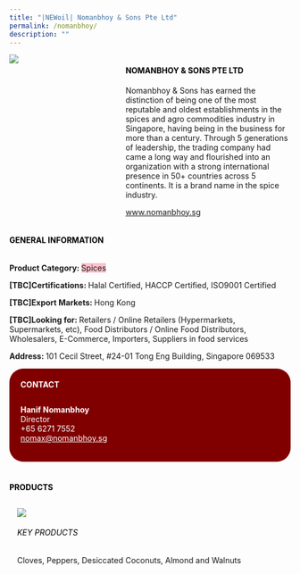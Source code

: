 ```yaml
---
title: "|NEWoil| Nomanbhoy & Sons Pte Ltd"
permalink: /nomanbhoy/
description: ""
---
```

<head>
	<div class="flex-paragraph">
		<!--hi there! this is a comment and will provide you with instructional guides-->
		<!--insert booth number here!-->
		<p style="text-transform: uppercase"></p></div>
			<div class="flex-container" style="display: flex; flex-wrap: wrap;">
				<!--insert DOWNLOAD link of company logo between the " marks!-->
			<div class="card sgds" style="flex: 1 1 40%; display: block;"><img src="https://drive.google.com/uc?export=download&id=1342QyjsrDx5aI6XdpF88mw2uMgaE0ad3"></div>
	<div class="card-sgds" style="flex: 1 1 58%; display: block; margin-left: 3px">
		<h4 style="text-transform: uppercase; color: black;"><!--insert the exhibitor's name between the <b> tags here--><b>Nomanbhoy & Sons Pte Ltd</b></h4><!--insert the exhibitor's description between the <p> tags here-->
		<p>Nomanbhoy & Sons has earned the distinction of being one of the
most reputable and oldest establishments in the spices and agro
commodities industry in Singapore, having being in the business for
more than a century. Through 5 generations of leadership, the
trading company had came a long way and flourished into an
organization with a strong international presence in 50+ countries
across 5 continents. It is a brand name in the spice industry.</p>
		<!--insert the exhibitor's website link, making sure there is "https:// www." present please. make sure the entire https link goes in between the " marks-->
		<p><a href="www.nomanbhoy.sg" target="_blank"><!--insert the www website link here (no need for https)-->www.nomanbhoy.sg</a></p>
	</div>
</div>
</head>

<body>
	<h4 style="text-transform: uppercase; color: black;"><b>General Information</b></h4>
		<div class="flex-container" style="display: flex; flex-wrap: wrap;">
			<div class="card sgds" style="flex: 1 1 65%; display: block; align-self: stretch">
			<div class="flex-paragraph">
			<p><b>Product Category: </b><span style=" background-color: pink; border-radius: 10 px;"><!--insert the exhibitor's pdt cat between the <p> tags here-->Spices</span></p> 
				<p><b>[TBC]Certifications: </b><!--insert all the exhibitor's certifications between the </b> and </p> here-->Halal Certified, HACCP Certified, ISO9001 Certified</p>
			<p><b>[TBC]Export Markets: </b><!--insert all the exhibitor's export markets between the </b> and </p> here-->Hong Kong</p>
			<p style="margin-bottom: 10px;"><b>[TBC]Looking for: </b><!--insert all the exhibitor's potential business partners between the </b> and </p> here-->Retailers / Online Retailers (Hypermarkets, Supermarkets, etc), Food Distributors / Online Food Distributors, Wholesalers, E-Commerce, Importers, Suppliers in food services</p><p><b>Address: </b><!--insert all the exhibitor's address the </b> and </p> here-->101 Cecil Street, #24-01 Tong Eng Building, Singapore 069533</p>
			</div>
		</div>
		<div class="card sgds" style="flex: 1 1 35%; padding: 10px; display: block; background-color: maroon; border-radius: 25px; align-self: center;">
		<h4 style="color: white; margin-top: 10px; margin-left: 10px;">CONTACT</h4>
		<div class="flex-paragraph">
			<!--replace with exhibitor's: -->
			<p style="padding: 10px; color: white;"><b><!-- POC name-->Hanif Nomanbhoy</b><br><!-- designation-->Director<br><!--contact number-->+65 6271 7552<br><!-- for linking purposes, insert their email after "mailto:"...--><a href="mailto:nomax@nomanbhoy.sg" style="color: white;"><!--...and also include the display email before </a> here-->nomax@nomanbhoy.sg</a></p>
		</div>
			</div>
		</div>
	<br>
		<h4 style="text-transform: uppercase; color: black;"><b>products</b></h4>
<div style="display: flex; flex-wrap: wrap;">
  <div class="card sgds" style="flex: 1 1 47%; margin: 10px; display: block;"><!--insert the exhibitor's DOWNLOAD image for product between the " marks here-->
	<div class="flex-image" style="display: block;"><img src="https://doc-10-3s-docs.googleusercontent.com/docs/securesc/69isnljd6u5lkd2esi0uo09d7a1dfqf2/rokmt0in61t5o8eme3fkt5484vnn5tfs/1676208225000/12105796777324072886/12105796777324072886/10PbHPeh-HORubOYQpov5NEyhI7lN7ihC?e=download&ax=AB85Z1DH37WAyJqVsDXf3g84HRouhESRUbKkf20r1m8UqFwvtZD2oCvpDHEzOpHN0SO0uXojqB8q1evKOXIu-59yYdzb4rf7Fxtqb0E5NdeXtDeNQvm2uWOn4UHgr-nG-cr4vT4dU3rj-P2xfudoBqU1gEimTci0LMq270s6KZIZN2QZIi1Vl_Eq_S1gKnw4dkrzeBcfaFxgLmE0BnRKm3h7opLExFsZO4FJzJN8akRrIIFgCJZlSqxX1BCCFS55YUsvKOOKzeenvQBTYUsCAjjRuJtUV_K5NhAlexL7WK1p5cor5WD8Tw1ReLZmvNHyIAbtw3gKJNW-LQdOU2bkLuJWX8GOhcDkkCFMsMlAWhHJsXUnnNvggtbTYqCtM4k1YMEJ4frOhEZ6RecOGEiBoFY5TbQXbnoP_NM6XdwC_4A8VK_smLLr9oa5tm-zWW8Hi4urfve8dr4-aXEPmnb0Rl-eXoPPZ_BBXMXxrkbu_IG0hxvO1s_OjIQ6ATJcslVSkkKKVsCvztprNaXzktOEsMKg70RfQ9MfvQ0xQVha7HF3uq1JQihGBdE3rIaDs6x87boKxUn39V2xczxXHt3sY2Vf8VoSZlytdR__q77_7gNVdHEWkbbImorYZ0SItI9CMHUCa_b2Ck4zIGqdwIx006T3fph0TMtoDw3gGiGEE3KCHDOXCJzkid1LDgS7prT9Lic31WxGD8o6jECQBkpKZFwulj55EvehxNfUI-peYGq04TjpCHa1E6MaGQIMhQzOpIXsMC4DsgkGnllFIHxMcqE2nDaF62_4tYGIh8em03oYH4U1fMapSbI5Ur9r0MqtTNUS9PAIMUi2L-1nOpWdrAitVoLaXSb3wOB1TQx9f5W7QSns_OuFUGqb8H8KGMdxRZQ7J0yGeeZA1u-DtQ0RVdtKIfa0ogfzqUqFPRE&uuid=1e0e1db2-34e4-4a4a-9363-09d8679c62e7&authuser=0"></div>
	<div class="flex-paragraph">
		<h6 style="text-transform: uppercase; color: black;"><!--insert product name before </h6> and product description after <p>-->Key Products</h6>
		Cloves, Peppers, Desiccated Coconuts, Almond and Walnuts





</p></div>